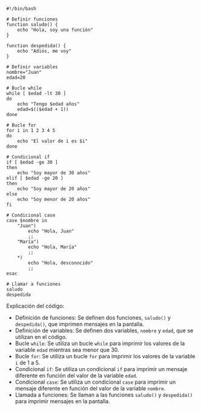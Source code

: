 ```shell
#!/bin/bash

# Definir funciones
function saludo() {
    echo "Hola, soy una función"
}

function despedida() {
    echo "Adiós, me voy"
}

# Definir variables
nombre="Juan"
edad=20

# Bucle while
while [ $edad -lt 30 ]
do
    echo "Tengo $edad años"
    edad=$(($edad + 1))
done

# Bucle for
for i in 1 2 3 4 5
do
    echo "El valor de i es $i"
done

# Condicional if
if [ $edad -ge 30 ]
then
    echo "Soy mayor de 30 años"
elif [ $edad -ge 20 ]
then
    echo "Soy mayor de 20 años"
else
    echo "Soy menor de 20 años"
fi

# Condicional case
case $nombre in
    "Juan")
        echo "Hola, Juan"
        ;;
    "María")
        echo "Hola, María"
        ;;
    *)
        echo "Hola, desconocido"
        ;;
esac

# Llamar a funciones
saludo
despedida

```

Explicación del código:

* Definición de funciones: Se definen dos funciones, `saludo()` y `despedida()`, que imprimen mensajes en la pantalla.
* Definición de variables: Se definen dos variables, `nombre` y `edad`, que se utilizan en el código.
* Bucle `while`: Se utiliza un bucle `while` para imprimir los valores de la variable `edad` mientras sea menor que 30.
* Bucle `for`: Se utiliza un bucle `for` para imprimir los valores de la variable `i` de 1 a 5.
* Condicional `if`: Se utiliza un condicional `if` para imprimir un mensaje diferente en función del valor de la variable `edad`.
* Condicional `case`: Se utiliza un condicional `case` para imprimir un mensaje diferente en función del valor de la variable `nombre`.
* Llamada a funciones: Se llaman a las funciones `saludo()` y `despedida()` para imprimir mensajes en la pantalla.